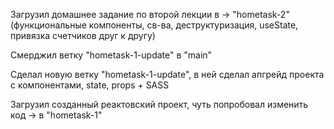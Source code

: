 Загрузил домашнее задание по второй лекции в   -> "hometask-2" (функциональные компоненты, св-ва, деструктуризация, useState, привязка счетчиков друг к другу)

Смерджил ветку "hometask-1-update" в "main"

Сделал новую ветку "hometask-1-update", в ней сделал апгрейд проекта с компонентами, state, props + SASS

Загрузил созданный реактовский проект, чуть попробовал изменить код   -> в "hometask-1"
